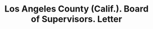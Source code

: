 ---
doi: 10.7916/D81274KZ
date_other: '1912'
date_other_textual: '1912'
form: correspondence
genre:
- Letters (correspondence)
name:
- Los Angeles County (Calif.). Board of Supervisors
object_in_context_url: https://biggert.cul.columbia.edu/items/view/ave_biggert_00004
subject_hierarchical_geographic:
- Los Angeles, California, United States
subject_name:
- Los Angeles County (Calif.). Board of Supervisors
title: Los Angeles County (Calif.). Board of Supervisors. Letter
sort_title: Los Angeles County (Calif.). Board of Supervisors. Letter
call_number: ave_biggert_00004
coordinates:
- 34.05,-118.25
pid: ave_biggert_00004
identifiers: ave_biggert_00004
permalink: /biggert/ave_biggert_00004/
layout: iiif-image-page
---